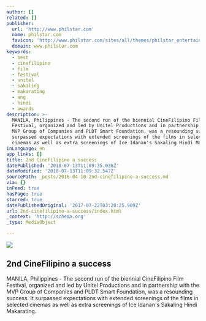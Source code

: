 ```yaml
---
author: []
related: []
publisher:
  url: 'http://www.philstar.com'
  name: philstar.com
  favicon: 'http://www.philstar.com/sites/all/themes/philstar_entertainment/favicon.ico'
  domain: www.philstar.com
keywords:
  - best
  - cinefilipino
  - film
  - festival
  - unitel
  - sakaling
  - makarating
  - ang
  - hindi
  - awards
description: >-
  MANILA, Philippines - The second run of the biennial CineFilipino Film
  Festival, organized and led by Unitel Productions and in partnership with the
  MVP Group of Companies and PLDT Smart Foundation, was a resounding success. It
  surpassed expectations with extended screenings of the films in selected
  cinemas as well as extra screenings of Ice Idanan's Sakaling Hindi Makarating.
inLanguage: en
app_links: []
title: 2nd CineFilipino a success
datePublished: '2018-07-13T11:09:35.036Z'
dateModified: '2018-07-13T11:09:32.547Z'
sourcePath: _posts/2016-04-10-2nd-cinefilipino-a-success.md
via: {}
inFeed: true
hasPage: true
starred: true
datePublishedOriginal: '2017-07-22T03:20:25.909Z'
url: 2nd-cinefilipino-a-success/index.html
_context: 'http://schema.org'
_type: MediaObject

---
```

<article style=""><img src="https://s3-us-west-2.amazonaws.com/the-grid-img/p/67bc34dfdbbc6552d0c6b92ed26a61aac53f9ba3.jpg" /><h1>2nd CineFilipino a success</h1><p>MANILA, Philippines - The second run of the biennial CineFilipino Film Festival, organized and led by Unitel Productions and in partnership with the MVP Group of Companies and PLDT Smart Foundation, was a resounding success. It surpassed expectations with extended screenings of the films in selected cinemas as well as extra screenings of Ice Idanan's Sakaling Hindi Makarating.</p></article>